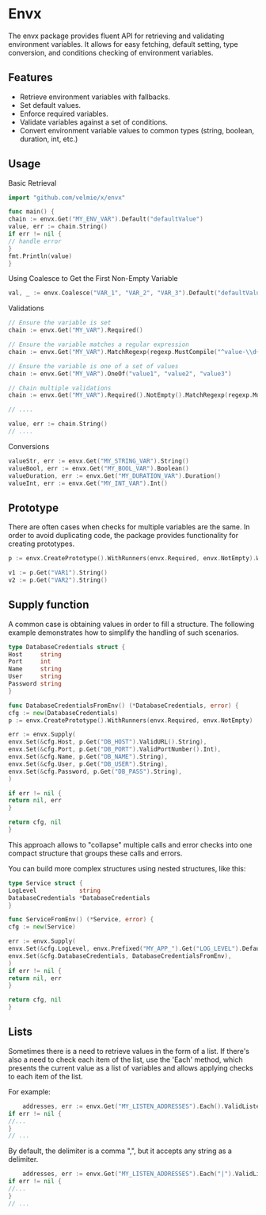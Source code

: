 # Envx

The envx package provides fluent API for retrieving and validating environment variables. It
allows for easy fetching, default setting, type conversion, and conditions checking of environment variables.

## Features

* Retrieve environment variables with fallbacks.
* Set default values.
* Enforce required variables.
* Validate variables against a set of conditions.
* Convert environment variable values to common types (string, boolean, duration, int, etc.)

## Usage

Basic Retrieval

```go
import "github.com/velmie/x/envx"

func main() {
chain := envx.Get("MY_ENV_VAR").Default("defaultValue")
value, err := chain.String()
if err != nil {
// handle error
}
fmt.Println(value)
}
```

Using Coalesce to Get the First Non-Empty Variable

```go
val, _ := envx.Coalesce("VAR_1", "VAR_2", "VAR_3").Default("defaultValue").String()
```

Validations

```go
// Ensure the variable is set
chain := envx.Get("MY_VAR").Required()

// Ensure the variable matches a regular expression
chain := envx.Get("MY_VAR").MatchRegexp(regexp.MustCompile("^value-\\d+$"))

// Ensure the variable is one of a set of values
chain := envx.Get("MY_VAR").OneOf("value1", "value2", "value3")

// Chain multiple validations
chain := envx.Get("MY_VAR").Required().NotEmpty().MatchRegexp(regexp.MustCompile("^value-\\d+$"))

// .... 

value, err := chain.String()
// ....
```

Conversions

```go
valueStr, err := envx.Get("MY_STRING_VAR").String()
valueBool, err := envx.Get("MY_BOOL_VAR").Boolean()
valueDuration, err := envx.Get("MY_DURATION_VAR").Duration()
valueInt, err := envx.Get("MY_INT_VAR").Int()
```

## Prototype

There are often cases when checks for multiple variables are the same.
In order to avoid duplicating code, the package provides functionality for creating prototypes.

```go
p := envx.CreatePrototype().WithRunners(envx.Required, envx.NotEmpty).WithPrefix("MY_PREFIX_")

v1 := p.Get("VAR1").String()
v2 := p.Get("VAR2").String()
```

## Supply function

A common case is obtaining values in order to fill a structure. The following example demonstrates how to simplify the
handling of such scenarios.

```go
type DatabaseCredentials struct {
Host     string
Port     int
Name     string
User     string
Password string
}

func DatabaseCredentialsFromEnv() (*DatabaseCredentials, error) {
cfg := new(DatabaseCredentials)
p := envx.CreatePrototype().WithRunners(envx.Required, envx.NotEmpty)

err := envx.Supply(
envx.Set(&cfg.Host, p.Get("DB_HOST").ValidURL().String),
envx.Set(&cfg.Port, p.Get("DB_PORT").ValidPortNumber().Int),
envx.Set(&cfg.Name, p.Get("DB_NAME").String),
envx.Set(&cfg.User, p.Get("DB_USER").String),
envx.Set(&cfg.Password, p.Get("DB_PASS").String),
)

if err != nil {
return nil, err
}

return cfg, nil
}
```

This approach allows to "collapse" multiple calls and error checks into one compact structure that groups these calls
and errors.

You can build more complex structures using nested structures, like this:

```go
type Service struct {
LogLevel            string
DatabaseCredentials *DatabaseCredentials
}

func ServiceFromEnv() (*Service, error) {
cfg := new(Service)

err := envx.Supply(
envx.Set(&cfg.LogLevel, envx.Prefixed("MY_APP_").Get("LOG_LEVEL").Default("info").OneOf("warn", "error", "info").String),
envx.Set(&cfg.DatabaseCredentials, DatabaseCredentialsFromEnv),
)
if err != nil {
return nil, err
}

return cfg, nil
}
```

## Lists

Sometimes there is a need to retrieve values in the form of a list. If there's also a need to check each item of the
list, use the 'Each' method, which presents the current value as a list of variables and allows applying checks to each
item of the list.

For example:

```go
    addresses, err := envx.Get("MY_LISTEN_ADDRESSES").Each().ValidListenAddress().StringSlice()
if err != nil {
//...
}
// ...
```

By default, the delimiter is a comma ",", but it accepts any string as a delimiter.

```go
    addresses, err := envx.Get("MY_LISTEN_ADDRESSES").Each("|").ValidListenAddress().StringSlice()
if err != nil {
//...
}
// ...
```